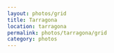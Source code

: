 ```yaml
---
layout: photos/grid
title: Tarragona
location: tarragona
permalink: photos/tarragona/grid
category: photos
---
```

